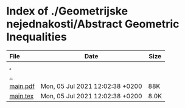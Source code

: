 # Index of ./Geometrijske nejednakosti/Abstract Geometric Inequalities

File | Date | Size
:--- | --- | ---
[.](.) | |
[..](..) | |
[main.pdf](main.pdf) | Mon, 05 Jul 2021 12:02:38 +0200 | 88K
[main.tex](main.tex) | Mon, 05 Jul 2021 12:02:38 +0200 | 8.0K
